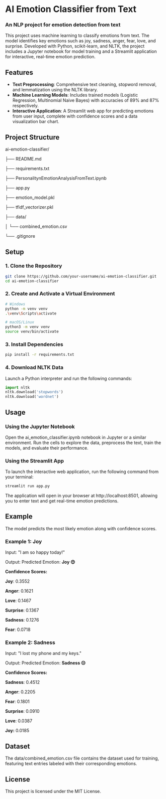 # AI Emotion Classifier from Text
### An NLP project for emotion detection from text

This project uses machine learning to classify emotions from text. The model identifies key emotions such as joy, sadness, anger, fear, love, and surprise. Developed with Python, scikit-learn, and NLTK, the project includes a Jupyter notebook for model training and a Streamlit application for interactive, real-time emotion prediction.

## Features

- **Text Preprocessing**: Comprehensive text cleaning, stopword removal, and lemmatization using the NLTK library.
- **Machine Learning Models**: Includes trained models (Logistic Regression, Multinomial Naive Bayes) with accuracies of 89% and 87% respectively.
- **Interactive Application**: A Streamlit web app for predicting emotions from user input, complete with confidence scores and a data visualization bar chart.

## Project Structure

ai-emotion-classifier/

├── README.md

├── requirements.txt

├── PersonalitynEmotionAnalysisFromText.ipynb

├── app.py

├── emotion_model.pkl

├── tfidf_vectorizer.pkl

├── data/

│   └── combined_emotion.csv

└── .gitignore

## Setup

### 1. Clone the Repository
```bash
git clone https://github.com/your-username/ai-emotion-classifier.git
cd ai-emotion-classifier
```

### 2. Create and Activate a Virtual Environment
```bash
# Windows
python -m venv venv
.\venv\Scripts\activate

# macOS/Linux
python3 -m venv venv
source venv/bin/activate
```

### 3. Install Dependencies
```bash
pip install -r requirements.txt
```

### 4. Download NLTK Data
Launch a Python interpreter and run the following commands:
```python
import nltk
nltk.download('stopwords')
nltk.download('wordnet')
```

## Usage

### Using the Jupyter Notebook
Open the ai_emotion_classifier.ipynb notebook in Jupyter or a similar environment. Run the cells to explore the data, preprocess the text, train the models, and evaluate their performance.

### Using the Streamlit App
To launch the interactive web application, run the following command from your terminal:
```bash
streamlit run app.py
```
The application will open in your browser at http://localhost:8501, allowing you to enter text and get real-time emotion predictions.

## Example
The model predicts the most likely emotion along with confidence scores.

### Example 1: Joy
Input: "I am so happy today!"

Output: Predicted Emotion: **Joy 😊**

**Confidence Scores:**

**Joy**: 0.3552

**Anger**: 0.1621

**Love**: 0.1467

**Surprise**: 0.1367

**Sadness**: 0.1276

**Fear**: 0.0718

### Example 2: Sadness
Input: "I lost my phone and my keys."

Output: Predicted Emotion: **Sadness 😔**

**Confidence Scores:**

**Sadness**: 0.4512

**Anger**: 0.2205

**Fear**: 0.1801

**Surprise**: 0.0910

**Love**: 0.0387

**Joy:** 0.0185

## Dataset
The data/combined_emotion.csv file contains the dataset used for training, featuring text entries labeled with their corresponding emotions.

## License

This project is licensed under the MIT License.
